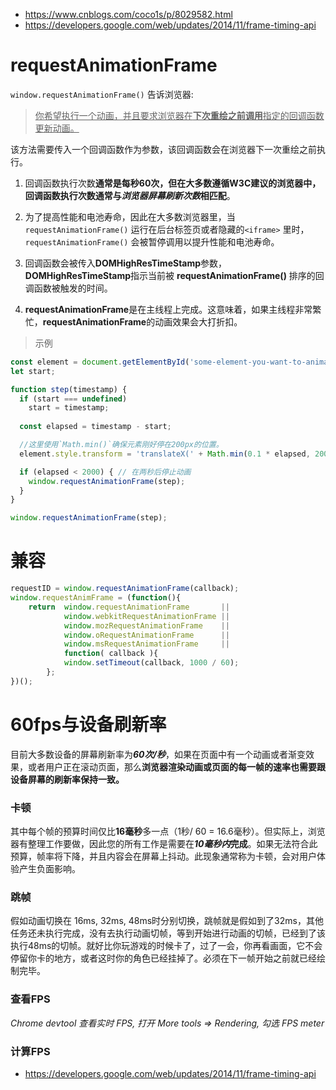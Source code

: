 - https://www.cnblogs.com/coco1s/p/8029582.html
- https://developers.google.com/web/updates/2014/11/frame-timing-api



# requestAnimationFrame

`window.requestAnimationFrame()` 告诉浏览器: 

>  <u>你希望执行一个动画，并且要求浏览器在**下次重绘之前调用**指定的回调函数更新动画。</u>



该方法需要传入一个回调函数作为参数，该回调函数会在浏览器下一次重绘之前执行。

1. 回调函数执行次数**通常是每秒60次，但在大多数遵循W3C建议的浏览器中，回调函数执行次数通常与*浏览器屏幕刷新次数*相匹配**。

2. 为了提高性能和电池寿命，因此在大多数浏览器里，当`requestAnimationFrame()` 运行在后台标签页或者隐藏的`<iframe>` 里时，`requestAnimationFrame()` 会被暂停调用以提升性能和电池寿命。

3. 回调函数会被传入**DOMHighResTimeStamp**参数，**DOMHighResTimeStamp**指示当前被 **requestAnimationFrame()** 排序的回调函数被触发的时间。

4. **requestAnimationFrame**是在主线程上完成。这意味着，如果主线程非常繁忙，**requestAnimationFrame**的动画效果会大打折扣。

> 示例
```js
const element = document.getElementById('some-element-you-want-to-animate');
let start;

function step(timestamp) {
  if (start === undefined)
    start = timestamp;
  
  const elapsed = timestamp - start;

  //这里使用`Math.min()`确保元素刚好停在200px的位置。
  element.style.transform = 'translateX(' + Math.min(0.1 * elapsed, 200) + 'px)';

  if (elapsed < 2000) { // 在两秒后停止动画
    window.requestAnimationFrame(step);
  }
}

window.requestAnimationFrame(step);
```



# 兼容

```js
requestID = window.requestAnimationFrame(callback);
window.requestAnimFrame = (function(){
    return  window.requestAnimationFrame       || 
            window.webkitRequestAnimationFrame || 
            window.mozRequestAnimationFrame    || 
            window.oRequestAnimationFrame      || 
            window.msRequestAnimationFrame     || 
            function( callback ){
            window.setTimeout(callback, 1000 / 60);
        };
})();
```



# 60fps与设备刷新率

目前大多数设备的屏幕刷新率为***60次/秒***，如果在页面中有一个动画或者渐变效果，或者用户正在滚动页面，那么**浏览器渲染动画或页面的每一帧的速率也需要跟设备屏幕的刷新率保持一致。**

### 卡顿

其中每个帧的预算时间仅比**16毫秒**多一点（1秒/ 60 = 16.6毫秒）。但实际上，浏览器有整理工作要做，因此您的所有工作是需要在***10毫秒内*完成**。如果无法符合此预算，帧率将下降，并且内容会在屏幕上抖动。此现象通常称为卡顿，会对用户体验产生负面影响。



### 跳帧

假如动画切换在 16ms,  32ms,  48ms时分别切换，跳帧就是假如到了32ms，其他任务还未执行完成，没有去执行动画切帧，等到开始进行动画的切帧，已经到了该执行48ms的切帧。就好比你玩游戏的时候卡了，过了一会，你再看画面，它不会停留你卡的地方，或者这时你的角色已经挂掉了。必须在下一帧开始之前就已经绘制完毕。



### 查看FPS

*Chrome devtool 查看实时 FPS, 打开 More tools => Rendering, 勾选 FPS meter* 



### 计算FPS

- https://developers.google.com/web/updates/2014/11/frame-timing-api